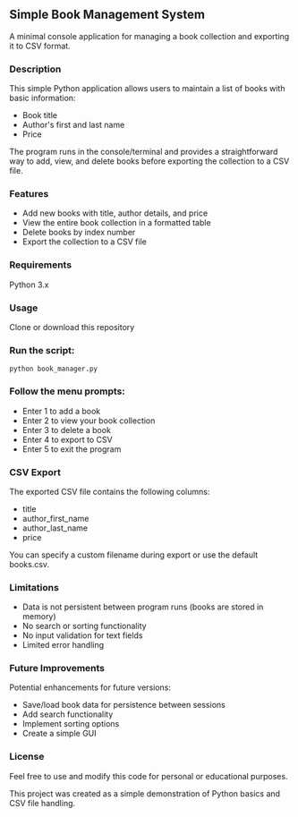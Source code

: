 ## Simple Book Management System
A minimal console application for managing a book collection and exporting it to CSV format.

### Description
This simple Python application allows users to maintain a list of books with basic information:

- Book title
- Author's first and last name
- Price

The program runs in the console/terminal and provides a straightforward way to add, view, and delete books before exporting the collection to a CSV file.

### Features
- Add new books with title, author details, and price
- View the entire book collection in a formatted table
- Delete books by index number
- Export the collection to a CSV file

### Requirements
Python 3.x

### Usage
Clone or download this repository

### Run the script:

``` python book_manager.py ``` 

### Follow the menu prompts:
- Enter 1 to add a book
- Enter 2 to view your book collection
- Enter 3 to delete a book
- Enter 4 to export to CSV
- Enter 5 to exit the program

### CSV Export
The exported CSV file contains the following columns:

- title
- author_first_name
- author_last_name
- price

You can specify a custom filename during export or use the default books.csv.

### Limitations
- Data is not persistent between program runs (books are stored in memory)
- No search or sorting functionality
- No input validation for text fields
- Limited error handling

### Future Improvements
Potential enhancements for future versions:

- Save/load book data for persistence between sessions
- Add search functionality
- Implement sorting options
- Create a simple GUI

### License
Feel free to use and modify this code for personal or educational purposes.

This project was created as a simple demonstration of Python basics and CSV file handling.